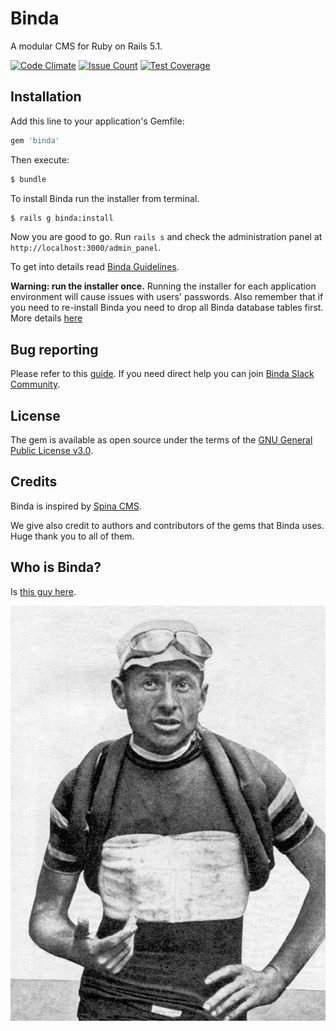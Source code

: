 # Binda
A modular CMS for Ruby on Rails 5.1.

[![Code Climate](https://codeclimate.com/github/lacolonia/binda/badges/gpa.svg)](https://codeclimate.com/github/lacolonia/binda)
[![Issue Count](https://codeclimate.com/github/lacolonia/binda/badges/issue_count.svg)](https://codeclimate.com/github/lacolonia/binda)
[![Test Coverage](https://codeclimate.com/github/lacolonia/binda/badges/coverage.svg)](https://codeclimate.com/github/lacolonia/binda/coverage)

## Installation
Add this line to your application's Gemfile:

```ruby
gem 'binda'
```

Then execute:

```bash
$ bundle
```

To install Binda run the installer from terminal. 

``` bash
$ rails g binda:install
```

Now you are good to go. Run `rails s` and check the administration panel at `http://localhost:3000/admin_panel`.

To get into details read [Binda Guidelines](https://github.com/lacolonia/binda/wiki).

**Warning: run the installer once.** Running the installer for each application environment will cause issues with users' passwords. Also remember that if you need to re-install Binda you need to drop all Binda database tables first. More details [here](https://github.com/lacolonia/binda/wiki/Installation)

## Bug reporting
Please refer to this [guide](http://yourbugreportneedsmore.info).
If you need direct help you can join [Binda Slack Community](https://bindacms.slack.com).


## License
The gem is available as open source under the terms of the [GNU General Public License v3.0](https://github.com/a-barbieri/binda/blob/master/LICENSE).

## Credits
Binda is inspired by [Spina CMS](https://github.com/denkGroot/Spina).

We give also credit to authors and contributors of the gems that Binda uses. Huge thank you to all of them.

## Who is Binda?
Is [this guy here](https://en.wikipedia.org/wiki/Alfredo_Binda).

![Alfredo Binda 1927](./Alfredo_Binda_1927.jpg)
